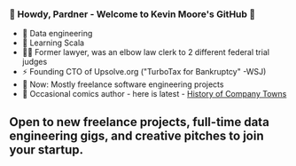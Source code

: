 ### 🤠 Howdy, Pardner - Welcome to Kevin Moore's GitHub 🤠

- 🔭 Data engineering
- 🤖 Learning Scala
- 🧑‍⚖️ Former lawyer, was an elbow law clerk to 2 different federal trial judges
- ⚡ Founding CTO of Upsolve.org ("TurboTax for Bankruptcy" -WSJ)
- 🧠 Now: Mostly freelance software engineering projects
- 🎨 Occasional comics author - here is latest - [History of Company Towns](https://thenib.com/company-towns-history/)

## Open to new freelance projects, full-time data engineering gigs, and creative pitches to join your startup.

<!--
- 👯 I’m looking to collaborate on ...
- 🤔 I’m looking for help with ...
- 💬 Ask me about ...
- 📫 How to reach me: ...
-->
